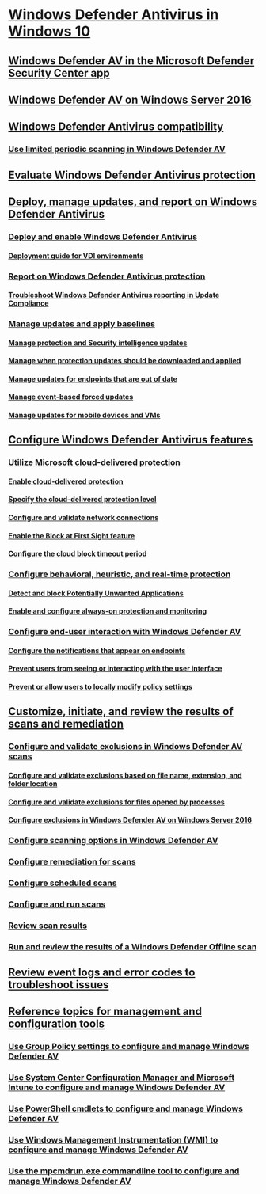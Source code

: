 
#	[Windows Defender Antivirus in Windows 10](microsoft-defender-antivirus-in-windows-10.md)

## [Windows Defender AV in the Microsoft Defender Security Center app](windows-defender-security-center-antivirus.md)

## [Windows Defender AV on Windows Server 2016](microsoft-defender-antivirus-on-windows-server-2016.md)

## [Windows Defender Antivirus compatibility](microsoft-defender-antivirus-compatibility.md)
### [Use limited periodic scanning in Windows Defender AV](limited-periodic-scanning-microsoft-defender-antivirus.md)


## [Evaluate Windows Defender Antivirus protection](evaluate-microsoft-defender-antivirus.md)


## [Deploy, manage updates, and report on Windows Defender Antivirus](deploy-manage-report-microsoft-defender-antivirus.md)
### [Deploy and enable Windows Defender Antivirus](deploy-microsoft-defender-antivirus.md)
#### [Deployment guide for VDI environments](deployment-vdi-microsoft-defender-antivirus.md)
### [Report on Windows Defender Antivirus protection](report-monitor-microsoft-defender-antivirus.md)
#### [Troubleshoot Windows Defender Antivirus reporting in Update Compliance](troubleshoot-reporting.md)
### [Manage updates and apply baselines](manage-updates-baselines-microsoft-defender-antivirus.md)
#### [Manage protection and Security intelligence updates](manage-protection-updates-microsoft-defender-antivirus.md)
#### [Manage when protection updates should be downloaded and applied](manage-protection-update-schedule-microsoft-defender-antivirus.md)
#### [Manage updates for endpoints that are out of date](manage-outdated-endpoints-microsoft-defender-antivirus.md)
#### [Manage event-based forced updates](manage-event-based-updates-microsoft-defender-antivirus.md)
#### [Manage updates for mobile devices and VMs](manage-updates-mobile-devices-vms-microsoft-defender-antivirus.md)


## [Configure Windows Defender Antivirus features](configure-microsoft-defender-antivirus-features.md)
### [Utilize Microsoft cloud-delivered protection](utilize-microsoft-cloud-protection-microsoft-defender-antivirus.md)
#### [Enable cloud-delivered protection](enable-cloud-protection-microsoft-defender-antivirus.md)
#### [Specify the cloud-delivered protection level](specify-cloud-protection-level-microsoft-defender-antivirus.md)
#### [Configure and validate network connections](configure-network-connections-microsoft-defender-antivirus.md)
#### [Enable the Block at First Sight feature](configure-block-at-first-sight-microsoft-defender-antivirus.md)
#### [Configure the cloud block timeout period](configure-cloud-block-timeout-period-microsoft-defender-antivirus.md)
### [Configure behavioral, heuristic, and real-time protection](configure-protection-features-microsoft-defender-antivirus.md)
#### [Detect and block Potentially Unwanted Applications](detect-block-potentially-unwanted-apps-microsoft-defender-antivirus.md)
#### [Enable and configure always-on protection and monitoring](configure-real-time-protection-microsoft-defender-antivirus.md)
### [Configure end-user interaction with Windows Defender AV](configure-end-user-interaction-microsoft-defender-antivirus.md)
#### [Configure the notifications that appear on endpoints](configure-notifications-microsoft-defender-antivirus.md)
#### [Prevent users from seeing or interacting with the user interface](prevent-end-user-interaction-microsoft-defender-antivirus.md)
#### [Prevent or allow users to locally modify policy settings](configure-local-policy-overrides-microsoft-defender-antivirus.md)


## [Customize, initiate, and review the results of scans and remediation](customize-run-review-remediate-scans-microsoft-defender-antivirus.md)
### [Configure and validate exclusions in Windows Defender AV scans](configure-exclusions-microsoft-defender-antivirus.md)
#### [Configure and validate exclusions based on file name, extension, and folder location](configure-extension-file-exclusions-microsoft-defender-antivirus.md)
#### [Configure and validate exclusions for files opened by processes](configure-process-opened-file-exclusions-microsoft-defender-antivirus.md)
#### [Configure exclusions in Windows Defender AV on Windows Server 2016](configure-server-exclusions-microsoft-defender-antivirus.md)
### [Configure scanning options in Windows Defender AV](configure-advanced-scan-types-microsoft-defender-antivirus.md)
### [Configure remediation for scans](configure-remediation-microsoft-defender-antivirus.md)
### [Configure scheduled scans](scheduled-catch-up-scans-microsoft-defender-antivirus.md)
### [Configure and run scans](run-scan-microsoft-defender-antivirus.md)
### [Review scan results](review-scan-results-microsoft-defender-antivirus.md)
### [Run and review the results of a Windows Defender Offline scan](windows-defender-offline.md)


## [Review event logs and error codes to troubleshoot issues](troubleshoot-microsoft-defender-antivirus.md)



## [Reference topics for management and configuration tools](configuration-management-reference-microsoft-defender-antivirus.md)
### [Use Group Policy settings to configure and manage Windows Defender AV](use-group-policy-microsoft-defender-antivirus.md)
### [Use System Center Configuration Manager and Microsoft Intune to configure and manage Windows Defender AV](use-intune-config-manager-microsoft-defender-antivirus.md)
### [Use PowerShell cmdlets to configure and manage Windows Defender AV](use-powershell-cmdlets-microsoft-defender-antivirus.md)
### [Use Windows Management Instrumentation (WMI) to configure and manage Windows Defender AV](use-wmi-microsoft-defender-antivirus.md)
### [Use the mpcmdrun.exe commandline tool to configure and manage Windows Defender AV](command-line-arguments-microsoft-defender-antivirus.md)


